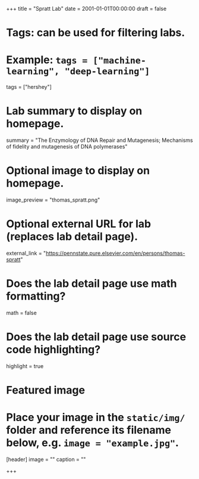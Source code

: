 +++
title = "Spratt Lab"
date = 2001-01-01T00:00:00
draft = false

# Tags: can be used for filtering labs.
# Example: `tags = ["machine-learning", "deep-learning"]`
tags = ["hershey"]

# Lab summary to display on homepage.
summary = "The Enzymology of DNA Repair and Mutagenesis; Mechanisms of fidelity and mutagenesis of DNA polymerases"

# Optional image to display on homepage.
image_preview = "thomas_spratt.png"

# Optional external URL for lab (replaces lab detail page).
external_link = "https://pennstate.pure.elsevier.com/en/persons/thomas-spratt"

# Does the lab detail page use math formatting?
math = false

# Does the lab detail page use source code highlighting?
highlight = true

# Featured image
# Place your image in the `static/img/` folder and reference its filename below, e.g. `image = "example.jpg"`.
[header]
image = ""
caption = ""

+++
